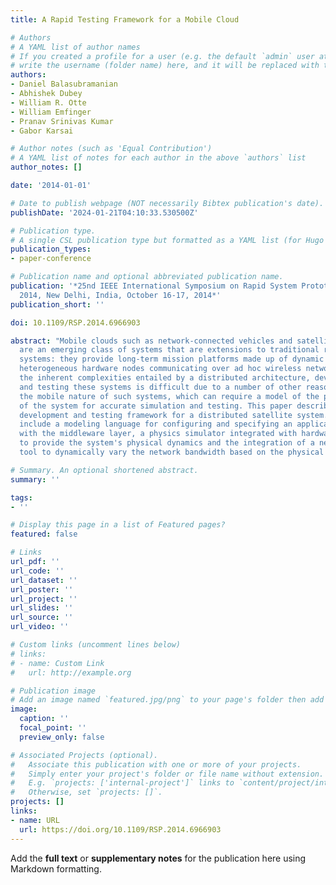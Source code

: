 ```yaml
---
title: A Rapid Testing Framework for a Mobile Cloud

# Authors
# A YAML list of author names
# If you created a profile for a user (e.g. the default `admin` user at `content/authors/admin/`), 
# write the username (folder name) here, and it will be replaced with their full name and linked to their profile.
authors:
- Daniel Balasubramanian
- Abhishek Dubey
- William R. Otte
- William Emfinger
- Pranav Srinivas Kumar
- Gabor Karsai

# Author notes (such as 'Equal Contribution')
# A YAML list of notes for each author in the above `authors` list
author_notes: []

date: '2014-01-01'

# Date to publish webpage (NOT necessarily Bibtex publication's date).
publishDate: '2024-01-21T04:10:33.530500Z'

# Publication type.
# A single CSL publication type but formatted as a YAML list (for Hugo requirements).
publication_types:
- paper-conference

# Publication name and optional abbreviated publication name.
publication: '*25nd IEEE International Symposium on Rapid System Prototyping, RSP
  2014, New Delhi, India, October 16-17, 2014*'
publication_short: ''

doi: 10.1109/RSP.2014.6966903

abstract: "Mobile clouds such as network-connected vehicles and satellite clusters
  are an emerging class of systems that are extensions to traditional real-time embedded
  systems: they provide long-term mission platforms made up of dynamic clusters of
  heterogeneous hardware nodes communicating over ad hoc wireless networks. Besides
  the inherent complexities entailed by a distributed architecture, developing software
  and testing these systems is difficult due to a number of other reasons, including
  the mobile nature of such systems, which can require a model of the physical dynamics
  of the system for accurate simulation and testing. This paper describes a rapid
  development and testing framework for a distributed satellite system. Our solutions
  include a modeling language for configuring and specifying an application's interaction
  with the middleware layer, a physics simulator integrated with hardware in the loop
  to provide the system's physical dynamics and the integration of a network traffic
  tool to dynamically vary the network bandwidth based on the physical dynamics."

# Summary. An optional shortened abstract.
summary: ''

tags:
- ''

# Display this page in a list of Featured pages?
featured: false

# Links
url_pdf: ''
url_code: ''
url_dataset: ''
url_poster: ''
url_project: ''
url_slides: ''
url_source: ''
url_video: ''

# Custom links (uncomment lines below)
# links:
# - name: Custom Link
#   url: http://example.org

# Publication image
# Add an image named `featured.jpg/png` to your page's folder then add a caption below.
image:
  caption: ''
  focal_point: ''
  preview_only: false

# Associated Projects (optional).
#   Associate this publication with one or more of your projects.
#   Simply enter your project's folder or file name without extension.
#   E.g. `projects: ['internal-project']` links to `content/project/internal-project/index.md`.
#   Otherwise, set `projects: []`.
projects: []
links:
- name: URL
  url: https://doi.org/10.1109/RSP.2014.6966903
---
```


Add the **full text** or **supplementary notes** for the publication here using Markdown formatting.
